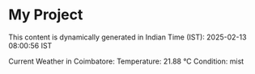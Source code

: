 # My Project

This content is dynamically generated in Indian Time (IST): 2025-02-13 08:00:56 IST


Current Weather in Coimbatore:
Temperature: 21.88 °C
Condition: mist
